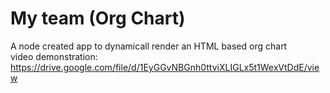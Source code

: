 # My team (Org Chart)
 A node created app to dynamicall render an HTML based org chart
 <br>
video demonstration: https://drive.google.com/file/d/1EyGGvNBGnh0ttviXLIGLx5t1WexVtDdE/view

